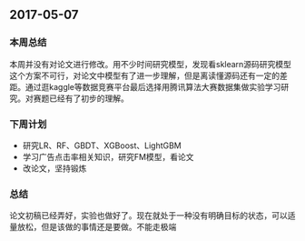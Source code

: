 ## 2017-05-07 ##

### 本周总结 ###
本周并没有对论文进行修改。用不少时间研究模型，发现看sklearn源码研究模型这个方案不可行，对论文中模型有了进一步理解，但是离读懂源码还有一定的差距。通过逛kaggle等数据竞赛平台最后选择用腾讯算法大赛数据集做实验学习研究。对赛题已经有了初步的理解。

### 下周计划 ###
+ 研究LR、RF、GBDT、XGBoost、LightGBM
+ 学习广告点击率相关知识，研究FM模型，看论文
+ 改论文，坚持锻炼

### 总结 ###
论文初稿已经弄好，实验也做好了。现在就处于一种没有明确目标的状态，可以适量放松，但是该做的事情还是要做。不能走极端

